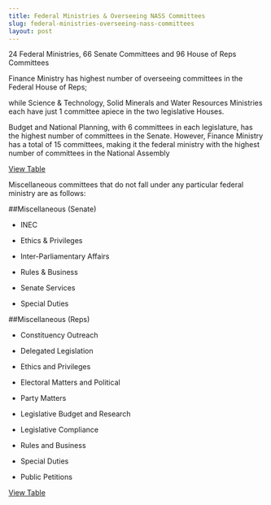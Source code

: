 ```yaml
---
title: Federal Ministries & Overseeing NASS Committees
slug: federal-ministries-overseeing-nass-committees
layout: post
---
```


24 Federal Ministries, 66 Senate Committees and 96 House of Reps Committees

Finance Ministry has highest number of overseeing committees in the Federal House of Reps; 

while Science & Technology, Solid Minerals and Water Resources Ministries each have just 1 committee apiece in the two legislative Houses.

Budget and National Planning, with 6 committees in each legislature, has the highest number of committees in the Senate. However, Finance Ministry has a total of 15 committees, making it the federal ministry with the highest number of committees in the National Assembly

[View Table](http://www.shineyoureye.org/info/federal-ministries-and-nass-committees "View Table")

Miscellaneous committees that do not fall under any particular federal ministry are as follows:

##Miscellaneous (Senate)

- INEC

- Ethics & Privileges

- Inter-Parliamentary Affairs

- Rules & Business

- Senate Services

- Special Duties

##Miscellaneous (Reps)

- Constituency Outreach

- Delegated Legislation

- Ethics and Privileges

- Electoral Matters and Political

- Party Matters

- Legislative Budget and Research

- Legislative Compliance

- Rules and Business

- Special Duties

- Public Petitions

[View Table](http://www.shineyoureye.org/info/federal-ministries-and-nass-committees "View Table")
